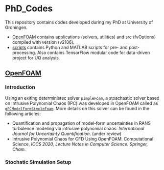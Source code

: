 # PhD_Codes

This repository contains codes developed during my PhD at University of Groningen.
- [OpenFOAM](/OpenFOAM) contains applications (solvers, utilities) and src (fvOptions) compiled with version (v2106).
- [scripts](/scripts) contains Python and MATLAB scripts for pre- and post- processing. Also contains TensorFlow modular code for data-driven project for UQ analysis.

## [OpenFOAM](/OpenFOAM)

### Introduction
Using an exiting deterministec solver ```pimpleFoam```, a stoachastic solver based on Intrusive Polynomial Chaos (IPC) was developed in OpenFOAM called as [```gPCModelFormSimpleFoam```](/OpenFOAM/p285464-v2012/applications/solvers/). More details on this solver can be found in the following articles:

- Quantification and propagation of model-form uncertainties in RANS turbulence modeling via intrusive polynomial chaos. _International Journal for Uncertainty Quantification_. (under review)
- Intrusive Polynomial Chaos for CFD Using OpenFOAM. Computational Science, _ICCS 2020, Lecture Notes in Computer Science. Springer, Cham._

### Stochatic Simulation Setup
